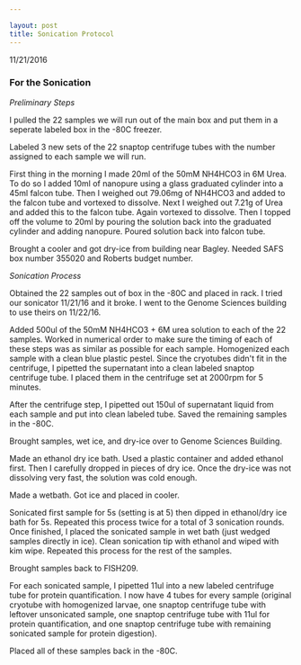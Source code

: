 ```yaml
---

layout: post
title: Sonication Protocol
---
```



11/21/2016

### For the Sonication

_Preliminary Steps_

I pulled the 22 samples we will run out of the main box and put them in a seperate labeled box in the -80C freezer.

Labeled 3 new sets of the 22 snaptop centrifuge tubes with the number assigned to each sample we will run.

First thing in the morning I made 20ml of the 50mM NH4HCO3 in 6M Urea. To do so I added 10ml of nanopure using a glass graduated cylinder into a 45ml falcon tube. Then I weighed out 79.06mg of NH4HCO3 and added to the falcon tube and vortexed to dissolve. Next I weighed out 7.21g of Urea and added this to the falcon tube. Again vortexed to dissolve. Then I topped off the volume to 20ml by pouring the solution back into the graduated cylinder and adding nanopure. Poured solution back into falcon tube.

Brought a cooler and got dry-ice from building near Bagley. Needed SAFS box number 355020 and Roberts budget number.

_Sonication Process_

Obtained the 22 samples out of box in the -80C and placed in rack. I tried our sonicator 11/21/16 and it broke. I went to the Genome Sciences building to use theirs on 11/22/16.

Added 500ul of the 50mM NH4HCO3 + 6M urea solution to each of the 22 samples. Worked in numerical order to make sure the timing of each of these steps was as similar as possible for each sample. Homogenized each sample with a clean blue plastic pestel. Since the cryotubes didn't fit in the centrifuge, I pipetted the supernatant into a clean labeled snaptop centrifuge tube. I placed them in the centrifuge set at 2000rpm for 5 minutes. 

After the centrifuge step, I pipetted out 150ul of supernatant liquid from each sample and put into clean labeled tube. Saved the remaining samples in the -80C.

Brought samples, wet ice, and dry-ice over to Genome Sciences Building.

Made an ethanol dry ice bath. Used a plastic container and added ethanol first. Then I carefully dropped in pieces of dry ice. Once the dry-ice was not dissolving very fast, the solution was cold enough.

Made a wetbath. Got ice and placed in cooler. 

Sonicated first sample for 5s (setting is at 5) then dipped in ethanol/dry ice bath for 5s. Repeated this process twice for a total of 3 sonication rounds. Once finished, I placed the sonicated sample in wet bath (just wedged samples directly in ice). Clean sonication tip with ethanol and wiped with kim wipe. Repeated this process for the rest of the samples.

Brought samples back to FISH209.

For each sonicated sample, I pipetted 11ul into a new labeled centrifuge tube for protein quantification. I now have 4 tubes for every sample (original cryotube with homogenized larvae, one snaptop centrifuge tube with leftover unsonicated sample, one  snaptop centrifuge tube with 11ul for protein quantification, and one snaptop centrifuge tube with remaining sonicated sample for protein digestion).

Placed all of these samples back in the -80C.
